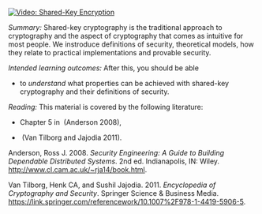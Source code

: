 [![Video: Shared-Key 
Encryption](https://img.youtube.com/vi/83WDuPKToFo/hqdefault.jpg)](https://youtu.be/83WDuPKToFo) 

*Summary:* Shared-key cryptography is the traditional approach to
cryptography and the aspect of cryptography that comes as intuitive for
most people. We instroduce definitions of security, theoretical models,
how they relate to practical implementations and provable security.

*Intended learning outcomes:* After this, you should be able

-   to *understand* what properties can be achieved with shared-key
    cryptography and their definitions of security.

*Reading:* This material is covered by the following literature:

-   Chapter 5 in  (Anderson 2008),

-    (Van Tilborg and Jajodia 2011).

Anderson, Ross J. 2008. *Security Engineering: A Guide to Building
Dependable Distributed Systems*. 2nd ed. Indianapolis, IN: Wiley.
<http://www.cl.cam.ac.uk/~rja14/book.html>.

Van Tilborg, Henk CA, and Sushil Jajodia. 2011. *Encyclopedia of
Cryptography and Security*. Springer Science & Business Media.
<https://link.springer.com/referencework/10.1007%2F978-1-4419-5906-5>.
